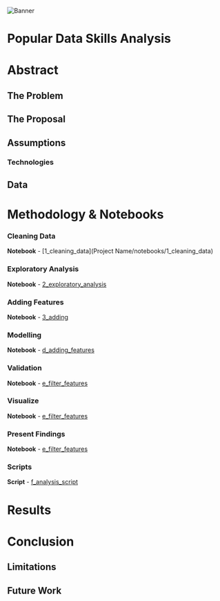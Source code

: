 ![Banner](images/Popular_data_skills_analysis_banner.png)

# Popular Data Skills Analysis

# Abstract
<!-- Problem -->
<!-- What I did -->
<!-- Results -->
<!-- Recommendation -->

## The Problem

## The Proposal

## Assumptions 


### Technologies

## Data
<!-- Data sources -->

# Methodology & Notebooks

### Cleaning Data
**Notebook** - [1_cleaning_data](Project Name/notebooks/1_cleaning_data)  

### Exploratory Analysis
**Notebook** - [2_exploratory_analysis](popular_data_skills/exploratory_analysis/b_common_words.ipynb)   

### Adding Features
**Notebook** - [3_adding](popular_data_skills/exploratory_analysis/c_structuring_keywords.ipynb)

### Modelling
**Notebook** - [d_adding_features](popular_data_skills/exploratory_analysis/d_adding_features.ipynb)  


### Validation
**Notebook** - [e_filter_features](popular_data_skills/exploratory_analysis/e_filter_features.ipynb)  

### Visualize
**Notebook** - [e_filter_features](popular_data_skills/exploratory_analysis/e_filter_features.ipynb)  

### Present Findings
**Notebook** - [e_filter_features](popular_data_skills/exploratory_analysis/e_filter_features.ipynb)  


### Scripts
**Script** - [f_analysis_script](popular_data_skills/exploratory_analysis/f_analysis_script.py)  


# Results


# Conclusion
<!-- Recommendations -->

## Limitations


## Future Work

